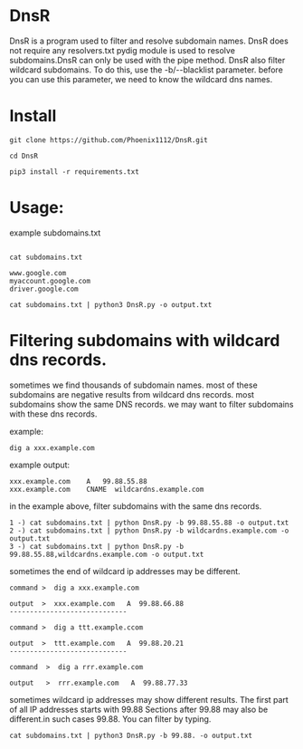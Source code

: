 # DnsR

DnsR is a program used to filter and resolve subdomain names. DnsR does not require any resolvers.txt
pydig module is used to resolve subdomains.DnsR can only be used with the pipe method.
DnsR also filter wildcard subdomains. To do this, use the -b/--blacklist parameter.
before you can use this parameter, we need to know the wildcard dns names.


# Install
```
git clone https://github.com/Phoenix1112/DnsR.git

cd DnsR

pip3 install -r requirements.txt

```

# Usage:

example subdomains.txt
```

cat subdomains.txt

www.google.com
myaccount.google.com
driver.google.com

```
```
cat subdomains.txt | python3 DnsR.py -o output.txt
```

# Filtering subdomains with wildcard dns records.

sometimes we find thousands of subdomain names. most of these subdomains are negative results from wildcard dns records.
most subdomains show the same DNS records. we may want to filter subdomains with these dns records.

example:

```
dig a xxx.example.com
```
example output:
```
xxx.example.com    A   99.88.55.88
xxx.example.com    CNAME  wildcardns.example.com
```
in the example above, filter subdomains with the same dns records.

```
1 -) cat subdomains.txt | python DnsR.py -b 99.88.55.88 -o output.txt
2 -) cat subdomains.txt | python DnsR.py -b wildcardns.example.com -o output.txt
3 -) cat subdomains.txt | python DnsR.py -b 99.88.55.88,wildcardns.example.com -o output.txt
```

sometimes the end of wildcard ip addresses may be different.

```
command >  dig a xxx.example.com

output  >  xxx.example.com   A  99.88.66.88
-----------------------------

command >  dig a ttt.example.ccom

output  >  ttt.example.com   A  99.88.20.21
-----------------------------

command  >  dig a rrr.example.com

output   >  rrr.example.com   A  99.88.77.33
```
sometimes wildcard ip addresses may show different results. The first part of all IP addresses starts with 99.88
Sections after 99.88 may also be different.in such cases 99.88. You can filter by typing.
```
cat subdomains.txt | python3 DnsR.py -b 99.88. -o output.txt

```
